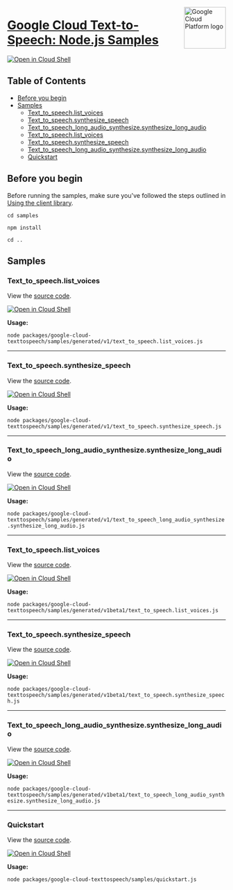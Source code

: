 [//]: # "This README.md file is auto-generated, all changes to this file will be lost."
[//]: # "To regenerate it, use `python -m synthtool`."
<img src="https://avatars2.githubusercontent.com/u/2810941?v=3&s=96" alt="Google Cloud Platform logo" title="Google Cloud Platform" align="right" height="96" width="96"/>

# [Google Cloud Text-to-Speech: Node.js Samples](https://github.com/googleapis/google-cloud-node)

[![Open in Cloud Shell][shell_img]][shell_link]



## Table of Contents

* [Before you begin](#before-you-begin)
* [Samples](#samples)
  * [Text_to_speech.list_voices](#text_to_speech.list_voices)
  * [Text_to_speech.synthesize_speech](#text_to_speech.synthesize_speech)
  * [Text_to_speech_long_audio_synthesize.synthesize_long_audio](#text_to_speech_long_audio_synthesize.synthesize_long_audio)
  * [Text_to_speech.list_voices](#text_to_speech.list_voices)
  * [Text_to_speech.synthesize_speech](#text_to_speech.synthesize_speech)
  * [Text_to_speech_long_audio_synthesize.synthesize_long_audio](#text_to_speech_long_audio_synthesize.synthesize_long_audio)
  * [Quickstart](#quickstart)

## Before you begin

Before running the samples, make sure you've followed the steps outlined in
[Using the client library](https://github.com/googleapis/google-cloud-node#using-the-client-library).

`cd samples`

`npm install`

`cd ..`

## Samples



### Text_to_speech.list_voices

View the [source code](https://github.com/googleapis/google-cloud-node/blob/main/packages/google-cloud-texttospeech/samples/generated/v1/text_to_speech.list_voices.js).

[![Open in Cloud Shell][shell_img]](https://console.cloud.google.com/cloudshell/open?git_repo=https://github.com/googleapis/google-cloud-node&page=editor&open_in_editor=packages/google-cloud-texttospeech/samples/generated/v1/text_to_speech.list_voices.js,samples/README.md)

__Usage:__


`node packages/google-cloud-texttospeech/samples/generated/v1/text_to_speech.list_voices.js`


-----




### Text_to_speech.synthesize_speech

View the [source code](https://github.com/googleapis/google-cloud-node/blob/main/packages/google-cloud-texttospeech/samples/generated/v1/text_to_speech.synthesize_speech.js).

[![Open in Cloud Shell][shell_img]](https://console.cloud.google.com/cloudshell/open?git_repo=https://github.com/googleapis/google-cloud-node&page=editor&open_in_editor=packages/google-cloud-texttospeech/samples/generated/v1/text_to_speech.synthesize_speech.js,samples/README.md)

__Usage:__


`node packages/google-cloud-texttospeech/samples/generated/v1/text_to_speech.synthesize_speech.js`


-----




### Text_to_speech_long_audio_synthesize.synthesize_long_audio

View the [source code](https://github.com/googleapis/google-cloud-node/blob/main/packages/google-cloud-texttospeech/samples/generated/v1/text_to_speech_long_audio_synthesize.synthesize_long_audio.js).

[![Open in Cloud Shell][shell_img]](https://console.cloud.google.com/cloudshell/open?git_repo=https://github.com/googleapis/google-cloud-node&page=editor&open_in_editor=packages/google-cloud-texttospeech/samples/generated/v1/text_to_speech_long_audio_synthesize.synthesize_long_audio.js,samples/README.md)

__Usage:__


`node packages/google-cloud-texttospeech/samples/generated/v1/text_to_speech_long_audio_synthesize.synthesize_long_audio.js`


-----




### Text_to_speech.list_voices

View the [source code](https://github.com/googleapis/google-cloud-node/blob/main/packages/google-cloud-texttospeech/samples/generated/v1beta1/text_to_speech.list_voices.js).

[![Open in Cloud Shell][shell_img]](https://console.cloud.google.com/cloudshell/open?git_repo=https://github.com/googleapis/google-cloud-node&page=editor&open_in_editor=packages/google-cloud-texttospeech/samples/generated/v1beta1/text_to_speech.list_voices.js,samples/README.md)

__Usage:__


`node packages/google-cloud-texttospeech/samples/generated/v1beta1/text_to_speech.list_voices.js`


-----




### Text_to_speech.synthesize_speech

View the [source code](https://github.com/googleapis/google-cloud-node/blob/main/packages/google-cloud-texttospeech/samples/generated/v1beta1/text_to_speech.synthesize_speech.js).

[![Open in Cloud Shell][shell_img]](https://console.cloud.google.com/cloudshell/open?git_repo=https://github.com/googleapis/google-cloud-node&page=editor&open_in_editor=packages/google-cloud-texttospeech/samples/generated/v1beta1/text_to_speech.synthesize_speech.js,samples/README.md)

__Usage:__


`node packages/google-cloud-texttospeech/samples/generated/v1beta1/text_to_speech.synthesize_speech.js`


-----




### Text_to_speech_long_audio_synthesize.synthesize_long_audio

View the [source code](https://github.com/googleapis/google-cloud-node/blob/main/packages/google-cloud-texttospeech/samples/generated/v1beta1/text_to_speech_long_audio_synthesize.synthesize_long_audio.js).

[![Open in Cloud Shell][shell_img]](https://console.cloud.google.com/cloudshell/open?git_repo=https://github.com/googleapis/google-cloud-node&page=editor&open_in_editor=packages/google-cloud-texttospeech/samples/generated/v1beta1/text_to_speech_long_audio_synthesize.synthesize_long_audio.js,samples/README.md)

__Usage:__


`node packages/google-cloud-texttospeech/samples/generated/v1beta1/text_to_speech_long_audio_synthesize.synthesize_long_audio.js`


-----




### Quickstart

View the [source code](https://github.com/googleapis/google-cloud-node/blob/main/packages/google-cloud-texttospeech/samples/quickstart.js).

[![Open in Cloud Shell][shell_img]](https://console.cloud.google.com/cloudshell/open?git_repo=https://github.com/googleapis/google-cloud-node&page=editor&open_in_editor=packages/google-cloud-texttospeech/samples/quickstart.js,samples/README.md)

__Usage:__


`node packages/google-cloud-texttospeech/samples/quickstart.js`






[shell_img]: https://gstatic.com/cloudssh/images/open-btn.png
[shell_link]: https://console.cloud.google.com/cloudshell/open?git_repo=https://github.com/googleapis/google-cloud-node&page=editor&open_in_editor=samples/README.md
[product-docs]: https://cloud.google.com/text-to-speech
